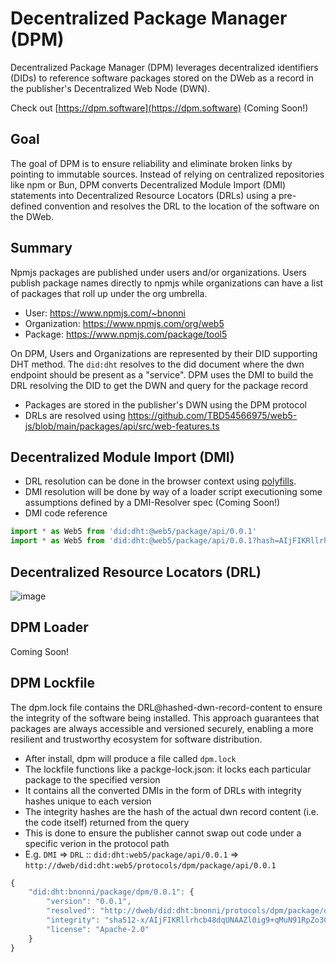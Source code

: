 # Decentralized Package Manager (DPM)

Decentralized Package Manager (DPM) leverages decentralized identifiers (DIDs) to reference software packages stored on the DWeb as a record in the publisher's Decentralized Web Node (DWN).

Check out [https://dpm.software](https://dpm.software) (Coming Soon!)

## Goal

The goal of DPM is to ensure reliability and eliminate broken links by pointing to immutable sources. Instead of relying on centralized repositories like npm or Bun, DPM converts Decentralized Module Import (DMI) statements into Decentralized Resource Locators (DRLs) using a pre-defined convention and resolves the DRL to the location of the software on the DWeb.

## Summary

Npmjs packages are published under users and/or organizations. Users publish package names directly to npmjs while organizations can have a list of packages that roll up under the org umbrella.

* User: <https://www.npmjs.com/~bnonni>
* Organization: <https://www.npmjs.com/org/web5>
* Package: <https://www.npmjs.com/package/tool5>

On DPM, Users and Organizations are represented by their DID supporting DHT method. The `did:dht` resolves to the did document where the dwn endpoint should be present as a "service". DPM uses the DMI to build the DRL resolving the DID to get the DWN and query for the package record

* Packages are stored in the publisher's DWN using the DPM protocol
* DRLs are resolved using <https://github.com/TBD54566975/web5-js/blob/main/packages/api/src/web-features.ts>

## Decentralized Module Import (DMI)

* DRL resolution can be done in the browser context using [polyfills](https://github.com/TBD54566975/web5-js/blob/main/packages/api/src/web-features.ts).
* DMI resolution will be done by way of a loader script executioning some assumptions defined by a DMI-Resolver spec (Coming Soon!)
* DMI code reference

```ts
import * as Web5 from 'did:dht:@web5/package/api/0.0.1'
import * as Web5 from 'did:dht:@web5/package/api/0.0.1?hash=AIjFIKRllrhcb48dqUNAAZl0ig9'
```

## Decentralized Resource Locators (DRL)

![image](https://gist.github.com/user-attachments/assets/9e8a7eae-b1ad-4c3f-9ffc-a2490f78a19d)

## DPM Loader

Coming Soon!

## DPM Lockfile

The dpm.lock file contains the DRL@hashed-dwn-record-content to ensure the integrity of the software being installed. This approach guarantees that packages are always accessible and versioned securely, enabling a more resilient and trustworthy ecosystem for software distribution.

* After install, dpm will produce a file called `dpm.lock`
* The lockfile functions like a packge-lock.json: it locks each particular package to the specified version
* It contains all the converted DMIs in the form of DRLs with integrity hashes unique to each version
* The integrity hashes are the hash of the actual dwn record content (i.e. the code itself) returned from the query
* This is done to ensure the publisher cannot swap out code under a specific verion in the protocol path
* E.g. `DMI` => `DRL` :: `did:dht:web5/package/api/0.0.1` => `http://dweb/did:dht:web5/protocols/dpm/package/api/0.0.1`

```ts
{
    "did:dht:bnonni/package/dpm/0.0.1": {
        "version": "0.0.1",
        "resolved": "http://dweb/did:dht:bnonni/protocols/dpm/package/dpm/0.0.1",
        "integrity": "sha512-x/AIjFIKRllrhcb48dqUNAAZl0ig9+qMuN91RpZo3Cb2+zuibfh+KISl6+kVVyktDz230JKc208UkQwwMqyB+w==/VNCYsUA==",
        "license": "Apache-2.0"
    }
}
```
